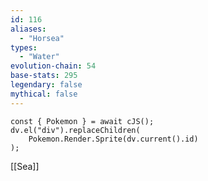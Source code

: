 ```yaml
---
id: 116
aliases:
  - "Horsea"
types:
  - "Water"
evolution-chain: 54
base-stats: 295
legendary: false
mythical: false
---
```

```dataviewjs
const { Pokemon } = await cJS();
dv.el("div").replaceChildren(
	Pokemon.Render.Sprite(dv.current().id)
);
```

[[Sea]]

